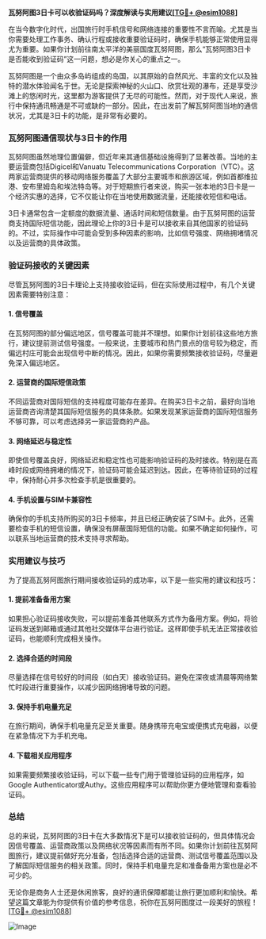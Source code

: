 **瓦努阿图3日卡可以收验证码吗？深度解读与实用建议[[TG💪+ @esim1088](https://t.me/s/esim1088)]**

在当今数字化时代，出国旅行时手机信号和网络连接的重要性不言而喻。尤其是当你需要处理工作事务、确认行程或接收重要验证码时，确保手机能够正常使用显得尤为重要。如果你计划前往南太平洋的美丽国度瓦努阿图，那么“瓦努阿图3日卡是否能收到验证码”这一问题，想必是你关心的重点之一。

瓦努阿图是一个由众多岛屿组成的岛国，以其原始的自然风光、丰富的文化以及独特的潜水体验闻名于世。无论是探索神秘的火山口、欣赏壮观的瀑布，还是享受沙滩上的悠闲时光，这里都为游客提供了无尽的可能性。然而，对于现代人来说，旅行中保持通讯畅通是不可或缺的一部分。因此，在出发前了解瓦努阿图当地的通信状况，尤其是3日卡的功能，是非常有必要的。

### 瓦努阿图通信现状与3日卡的作用

瓦努阿图虽然地理位置偏僻，但近年来其通信基础设施得到了显著改善。当地的主要运营商包括Digicel和Vanuatu Telecommunications Corporation（VTC）。这两家运营商提供的移动网络服务覆盖了大部分主要城市和旅游区域，例如首都维拉港、安布里姆岛和埃法特岛等。对于短期旅行者来说，购买一张本地的3日卡是一个经济实惠的选择，它不仅能让你在当地使用数据流量，还能接收短信和电话。

3日卡通常包含一定额度的数据流量、通话时间和短信数量。由于瓦努阿图的运营商支持国际短信功能，因此理论上你的3日卡是可以接收来自其他国家的验证码的。不过，实际操作中可能会受到多种因素的影响，比如信号强度、网络拥堵情况以及运营商的具体政策。

### 验证码接收的关键因素

尽管瓦努阿图的3日卡理论上支持接收验证码，但在实际使用过程中，有几个关键因素需要特别注意：

#### 1. **信号覆盖**
   在瓦努阿图的部分偏远地区，信号覆盖可能并不理想。如果你计划前往这些地方旅行，建议提前测试信号强度。一般来说，主要城市和热门景点的信号较为稳定，而偏远村庄可能会出现信号中断的情况。因此，如果你需要频繁接收验证码，尽量避免深入偏远地区。

#### 2. **运营商的国际短信政策**
   不同运营商对国际短信的支持程度可能存在差异。在购买3日卡之前，最好向当地运营商咨询清楚其国际短信服务的具体条款。如果发现某家运营商的国际短信服务不够可靠，可以考虑选择另一家运营商的产品。

#### 3. **网络延迟与稳定性**
   即使信号覆盖良好，网络延迟和稳定性也可能影响验证码的及时接收。特别是在高峰时段或网络拥堵的情况下，验证码可能会延迟到达。因此，在等待验证码的过程中，保持耐心并多次检查手机是很重要的。

#### 4. **手机设置与SIM卡兼容性**
   确保你的手机支持所购买的3日卡频率，并且已经正确安装了SIM卡。此外，还需要检查手机的短信设置，确保没有屏蔽国际短信的功能。如果不确定如何操作，可以联系当地运营商的技术支持寻求帮助。

### 实用建议与技巧

为了提高瓦努阿图旅行期间接收验证码的成功率，以下是一些实用的建议和技巧：

#### 1. **提前准备备用方案**
   如果担心验证码接收失败，可以提前准备其他联系方式作为备用方案。例如，将验证码发送到邮箱或通过其他社交媒体平台进行验证。这样即使手机无法正常接收验证码，也能顺利完成相关操作。

#### 2. **选择合适的时间段**
   尽量选择在信号较好的时间段（如白天）接收验证码。避免在深夜或清晨等网络繁忙时段进行重要操作，以减少因网络拥堵导致的问题。

#### 3. **保持手机电量充足**
   在旅行期间，确保手机电量充足至关重要。随身携带充电宝或便携式充电器，以便在紧急情况下为手机充电。

#### 4. **下载相关应用程序**
   如果需要频繁接收验证码，可以下载一些专门用于管理验证码的应用程序，如Google Authenticator或Authy。这些应用程序可以帮助你更方便地管理和查看验证码。

### 总结

总的来说，瓦努阿图的3日卡在大多数情况下是可以接收验证码的，但具体情况会因信号覆盖、运营商政策以及网络状况等因素而有所不同。如果你计划前往瓦努阿图旅行，建议提前做好充分准备，包括选择合适的运营商、测试信号覆盖范围以及了解国际短信服务的相关政策。同时，保持手机电量充足和准备备用方案也是必不可少的。

无论你是商务人士还是休闲旅客，良好的通讯保障都能让旅行更加顺利和愉快。希望这篇文章能为你提供有价值的参考信息，祝你在瓦努阿图度过一段美好的旅程！[[TG💪+ @esim1088](https://t.me/s/esim1088)] 

![Image](https://i.postimg.cc/4NQfJmqS/Snipaste-2025-05-13-00-14-12.png)